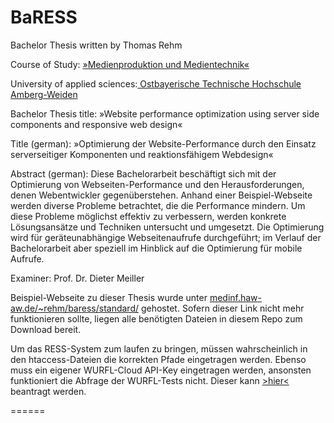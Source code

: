 BaRESS
======

Bachelor Thesis written by Thomas Rehm

Course of Study: <a target="_blank" href="http://www.oth-aw.de/studium/bachelorstudiengaenge/medienproduktion_und_technik/allgemeines/">»Medienproduktion und Medientechnik«</a>

University of applied sciences:<a target="_blank" href="http://www.oth-aw.de"> Ostbayerische Technische Hochschule Amberg-Weiden</a>

Bachelor Thesis title:
»Website performance optimization using server side components and responsive web design«

Title (german):
»Optimierung der Website-Performance durch den Einsatz serverseitiger Komponenten und reaktionsfähigem Webdesign«

Abstract (german):
Diese Bachelorarbeit beschäftigt sich mit der Optimierung von Webseiten-Performance und den Herausforderungen, denen Webentwickler gegenüberstehen. Anhand einer Beispiel-Webseite werden diverse Probleme betrachtet, die die Performance mindern. Um diese Probleme möglichst effektiv zu verbessern, werden konkrete Lösungsansätze und Techniken untersucht und umgesetzt. Die Optimierung wird für geräteunabhängige Webseitenaufrufe durchgeführt; im Verlauf der Bachelorarbeit aber speziell im Hinblick auf die Optimierung für mobile Aufrufe.

Examiner: Prof. Dr. Dieter Meiller


Beispiel-Webseite zu dieser Thesis wurde unter <a target="_blank" href="http://medinf.haw-aw.de/~rehm/baress/standard">medinf.haw-aw.de/~rehm/baress/standard/</a> gehostet. Sofern dieser Link nicht mehr funktionieren sollte, liegen alle benötigten Dateien in diesem Repo zum Download bereit.

Um das RESS-System zum laufen zu bringen, müssen wahrscheinlich in den htaccess-Dateien die korrekten Pfade eingetragen werden. Ebenso muss ein eigener WURFL-Cloud API-Key eingetragen werden, ansonsten funktioniert die Abfrage der WURFL-Tests nicht. Dieser kann <a target="_blank" href="https://scientiamobile.com/cloud/signup/free">>hier<</a> beantragt werden.

======
